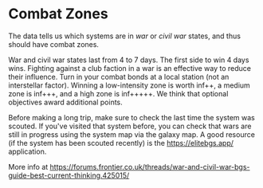 Combat Zones
============

The data tells us which systems are in *war* or *civil war* states, and thus should have combat zones.  

War and civil war states last from 4 to 7 days.  The first side to win 4 days wins.  Fighting against a club faction in a war is an effective way to reduce
their influence.  Turn in your combat bonds at a local station (not an interstellar factor).  Winning a low-intensity zone
is worth inf++, a medium zone is inf+++, and a high zone is inf+++++.  We think that optional objectives award additional
points.

Before making a long trip, make sure to check the last time the system was scouted.  If you've visited that system before, you can check
that wars are still in progress using the system map via the galaxy map.  A good resource (if the system has been scouted
recently) is the https://elitebgs.app/ application.

More info at https://forums.frontier.co.uk/threads/war-and-civil-war-bgs-guide-best-current-thinking.425015/